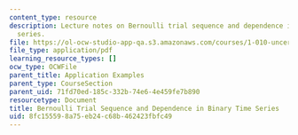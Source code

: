 ```yaml
---
content_type: resource
description: Lecture notes on Bernoulli trial sequence and dependence in binary time
  series.
file: https://ol-ocw-studio-app-qa.s3.amazonaws.com/courses/1-010-uncertainty-in-engineering-fall-2008/8fc155598a75eb24c68b462423fbfc49_app_05.pdf
file_type: application/pdf
learning_resource_types: []
ocw_type: OCWFile
parent_title: Application Examples
parent_type: CourseSection
parent_uid: 71fd70ed-185c-332b-74e6-4e459fe7b890
resourcetype: Document
title: Bernoulli Trial Sequence and Dependence in Binary Time Series
uid: 8fc15559-8a75-eb24-c68b-462423fbfc49
---
```

